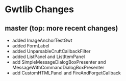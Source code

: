Gwtlib Changes
================

master (top: more recent changes)
----------------------------------
- added ImageAnchorTestGwt
- added FormLabel
- added UnparsableCruftCallbackFilter
- added ListPanel and ListItemPanel
- add SimpleMessageDialogBoxPresenter and MessageWithCommandDialogBoxPresenter
- add CustomHTMLPanel and FireAndForgetCallback
